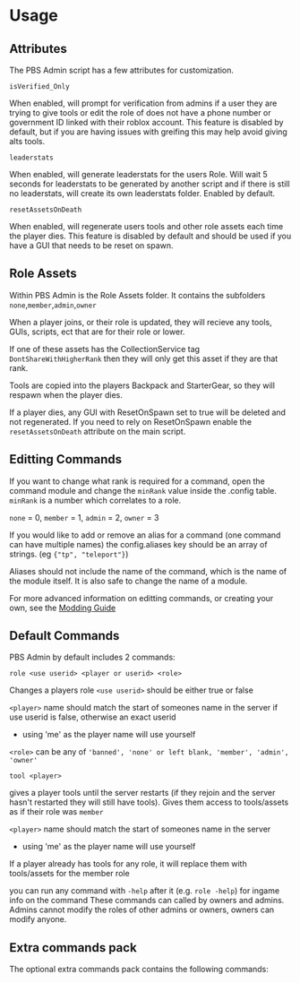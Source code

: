 # Usage
## Attributes
The PBS Admin script has a few attributes for customization.

`isVerified_Only` 

When enabled, will prompt for verification from admins if a user they are trying to give tools or edit the role of does not have a phone number or government ID linked with their roblox account. This feature is disabled by default, but if you are having issues with greifing this may help avoid giving alts tools.

`leaderstats`

When enabled, will generate leaderstats for the users Role. Will wait 5 seconds for leaderstats to be generated by another script and if there is still no leaderstats, will create its own leaderstats folder. Enabled by default.

`resetAssetsOnDeath` 

When enabled, will regenerate users tools and other role assets each time the player dies. This feature is disabled by default and should be used if you have a GUI that needs to be reset on spawn.

## Role Assets
Within PBS Admin is the Role Assets folder. It contains the subfolders `none`,`member`,`admin`,`owner`

When a player joins, or their role is updated, they will recieve any tools, GUIs, scripts, ect that are for their role or lower.

If one of these assets has the CollectionService tag `DontShareWithHigherRank` then they will only get this asset if they are that rank.

Tools are copied into the players Backpack and StarterGear, so they will respawn when the player dies.

If a player dies, any GUI with ResetOnSpawn set to true will be deleted and not regenerated. If you need to rely on ResetOnSpawn enable the `resetAssetsOnDeath` attribute on the main script.

## Editting Commands
If you want to change what rank is required for a command, open the command module and change the `minRank` value inside the .config table. `minRank` is a number which correlates to a role. 

`none` = 0, `member` = 1, `admin` = 2, `owner` = 3


If you would like to add or remove an alias for a command (one command can have multiple names) the config.aliases key should be an array of strings. (eg `{"tp", "teleport"}`)

Aliases should not include the name of the command, which is the name of the module itself. It is also safe to change the name of a module.


For more advanced information on editting commands, or creating your own, see the [Modding Guide](./Modding.md)

## Default Commands
PBS Admin by default includes 2 commands:

`role <use userid> <player or userid> <role>`

Changes a players role
`<use userid>` should be either true or false

`<player>` name should match the start of someones name in the server if use userid is false, otherwise an exact userid
- using 'me' as the player name will use yourself

`<role>` can be any of `'banned', 'none' or left blank, 'member', 'admin', 'owner'`

`tool <player>`

gives a player tools until the server restarts (if they rejoin and the server hasn't restarted they will still have tools). Gives them access to tools/assets as if their role was `member`

`<player>` name should match the start of someones name in the server
- using 'me' as the player name will use yourself

If a player already has tools for any role, it will replace them with tools/assets for the member role


you can run any command with `-help` after it (e.g. `role -help`) for ingame info on the command
These commands can called by owners and admins. Admins cannot modify the roles of other admins or owners, owners can modify anyone.

## Extra commands pack
The optional extra commands pack contains the following commands: